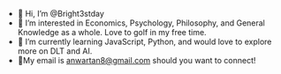 - 👋 Hi, I’m @Bright3stday
- 👀 I’m interested in Economics, Psychology, Philosophy, and General Knowledge as a whole. Love to golf in my free time.
- 🌱 I’m currently learning JavaScript, Python, and would love to explore more on DLT and AI.
- 📧My email is anwartan8@gmail.com should you want to connect!
